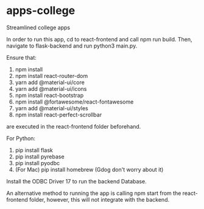 # apps-college
Streamlined college apps

In order to run this app, cd to react-frontend and call npm run build.
Then, navigate to flask-backend and run python3 main.py.

Ensure that:
1. npm install 
2. npm install react-router-dom
3. yarn add @material-ui/core
4. yarn add @material-ui/icons
5. npm install react-bootstrap
6. npm install @fortawesome/react-fontawesome
7. yarn add @material-ui/styles
8. npm install react-perfect-scrollbar

are executed in the react-frontend folder beforehand. 

For Python:
1. pip install flask
2. pip install pyrebase
3. pip install pyodbc
4. (For Mac) pip install homebrew (Gdog don't worry about it)

Install the ODBC Driver 17 to run the backend Database.

An alternative method to running the app is calling npm start from the react-frontend folder, however, this will not integrate with the backend.
